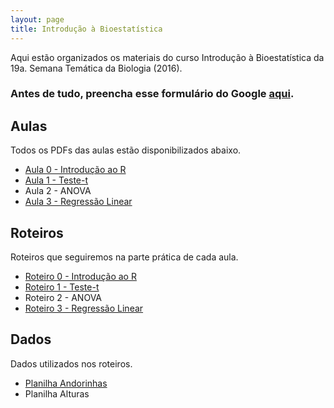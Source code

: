 ```yaml
---
layout: page
title: Introdução à Bioestatística
---
```


<p class="message">
  Aqui estão organizados os materiais do curso Introdução à Bioestatística da 19a. Semana Temática da Biologia (2016).
</p>

<h3>Antes de tudo, preencha esse formulário do Google <a href="https://goo.gl/forms/GPt4yCAaPX0lCB682">aqui</a>.<h3>

<h2>Aulas</h2>
Todos os PDFs das aulas estão disponibilizados abaixo.

- [Aula 0 - Introdução ao R](http://htmlpreview.github.io/?https://github.com/mufernando/bioestat/blob/master/2016_2/aulas/intro_R/presintroR.html)
- [Aula 1 - Teste-t](https://github.com/mufernando/bioestat/blob/master/2016_2/aulas/aula1.pdf)
- Aula 2 - ANOVA
- [Aula 3 - Regressão Linear](https://github.com/mufernando/bioestat/blob/master/2016_2/aulas/aula3.pdf)

<h2>Roteiros</h2>
Roteiros que seguiremos na parte prática de cada aula.

- [Roteiro 0 - Introdução ao R](https://github.com/mufernando/bioestat/blob/master/2016_2/praticas/intro_R.R)
- [Roteiro 1 - Teste-t](http://htmlpreview.github.io/?https://github.com/mufernando/bioestat/blob/master/2016_2/praticas/testet.html)
- Roteiro 2 - ANOVA
- [Roteiro 3 - Regressão Linear](http://htmlpreview.github.io/?https://github.com/mufernando/bioestat/blob/master/2016_2/praticas/reglinear.html)

<h2>Dados</h2>
Dados utilizados nos roteiros.

- [Planilha Andorinhas](https://github.com/mufernando/bioestat/blob/master/2016_2/dados/andorinhas.csv)
- Planilha Alturas

